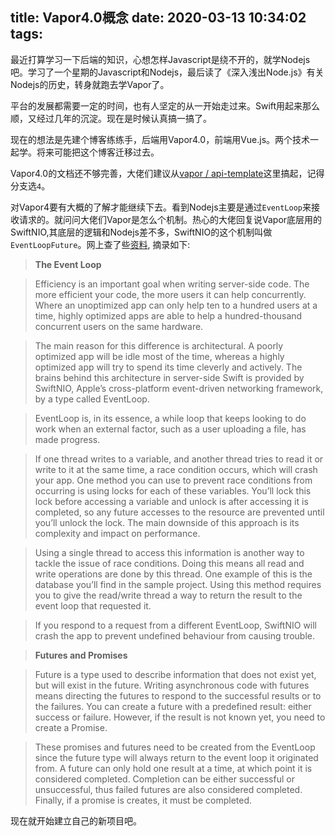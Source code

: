 title: Vapor4.0概念
date: 2020-03-13 10:34:02
tags:
---
最近打算学习一下后端的知识，心想怎样Javascript是绕不开的，就学Nodejs吧。学习了一个星期的Javascript和Nodejs，最后读了《深入浅出Node.js》有关Nodejs的历史，转身就跑去学Vapor了。

平台的发展都需要一定的时间，也有人坚定的从一开始走过来。Swift用起来那么顺，又经过几年的沉淀。现在是时候认真搞一搞了。

现在的想法是先建个博客练练手，后端用Vapor4.0，前端用Vue.js。两个技术一起学。将来可能把这个博客迁移过去。

Vapor4.0的文档还不够完善，大佬们建议从[vapor / api-template](https://github.com/vapor/api-template)这里搞起，记得分支选`4`。

对Vapor4要有大概的了解才能继续下去。看到Nodejs主要是通过`EventLoop`来接收请求的。就问问大佬们Vapor是怎么个机制。热心的大佬回复说Vapor底层用的SwiftNIO,其底层的逻辑和Nodejs差不多，SwiftNIO的这个机制叫做`EventLoopFuture`。网上查了些[资料](https://www.raywenderlich.com/1124580-swiftnio-a-simple-guide-to-async-on-the-server), 摘录如下:

>**The Event Loop**

>Efficiency is an important goal when writing server-side code. The more efficient your code, the more users it can help concurrently. Where an unoptimized app can only help ten to a hundred users at a time, highly optimized apps are able to help a hundred-thousand concurrent users on the same hardware.

>The main reason for this difference is architectural. A poorly optimized app will be idle most of the time, whereas a highly optimized app will try to spend its time cleverly and actively. The brains behind this architecture in server-side Swift is provided by SwiftNIO, Apple’s cross-platform event-driven networking framework, by a type called EventLoop.

>EventLoop is, in its essence, a while loop that keeps looking to do work when an external factor, such as a user uploading a file, has made progress.

>If one thread writes to a variable, and another thread tries to read it or write to it at the same time, a race condition occurs, which will crash your app. One method you can use to prevent race conditions from occurring is using locks for each of these variables. You’ll lock this lock before accessing a variable and unlock is after accessing it is completed, so any future accesses to the resource are prevented until you’ll unlock the lock. The main downside of this approach is its complexity and impact on performance.

>Using a single thread to access this information is another way to tackle the issue of race conditions. Doing this means all read and write operations are done by this thread. One example of this is the database you’ll find in the sample project. Using this method requires you to give the read/write thread a way to return the result to the event loop that requested it.

>If you respond to a request from a different EventLoop, SwiftNIO will crash the app to prevent undefined behaviour from causing trouble.

>**Futures and Promises**

>Future is a type used to describe information that does not exist yet, but will exist in the future. Writing asynchronous code with futures means directing the futures to respond to the successful results or to the failures. You can create a future with a predefined result: either success or failure. However, if the result is not known yet, you need to create a Promise.

>These promises and futures need to be created from the EventLoop since the future type will always return to the event loop it originated from. A future can only hold one result at a time, at which point it is considered completed. Completion can be either successful or unsuccessful, thus failed futures are also considered completed. Finally, if a promise is creates, it must be completed.

现在就开始建立自己的新项目吧。
